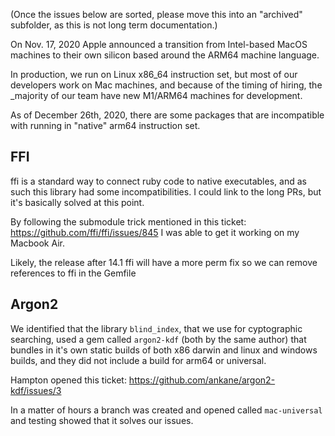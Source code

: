 (Once the issues below are sorted, please move this into an "archived"
subfolder, as this is not long term documentation.)

On Nov. 17, 2020 Apple announced a transition from Intel-based MacOS
machines to their own silicon based around the ARM64 machine language.

In production, we run on Linux x86_64 instruction set, but most of our
developers work on Mac machines, and because of the timing
of hiring, the \_majority of our team have new M1/ARM64 machines for
development.

As of December 26th, 2020, there are some packages that are incompatible
with running in "native" arm64 instruction set.

## FFI

ffi is a standard way to connect ruby code to native executables, and as
such this library had some incompatibilities. I could link to the long
PRs, but it's basically solved at this point.

By following the submodule trick mentioned in this ticket:
https://github.com/ffi/ffi/issues/845 I was able to get it working on my
Macbook Air.

Likely, the release after 14.1 ffi will have a more perm fix so we can
remove references to ffi in the Gemfile

## Argon2

We identified that the library `blind_index`, that we use for cyptographic
searching, used a gem called `argon2-kdf` (both by the same author) that
bundles in it's own static builds of both x86 darwin and linux and windows
builds, and they did not include a build for arm64 or universal.

Hampton opened this ticket: https://github.com/ankane/argon2-kdf/issues/3

In a matter of hours a branch was created and opened called `mac-universal`
and testing showed that it solves our issues.
